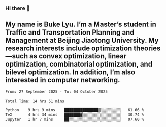 ### Hi there 👋
## My name is Buke Lyu. I’m a Master’s student in Traffic and Transportation Planning and Management at Beijing Jiaotong University. My research interests include optimization theories—such as convex optimization, linear optimization, combinatorial optimization, and bilevel optimization. In addition, I’m also interested in computer networking.
<!--START_SECTION:waka-->

```txt
From: 27 September 2025 - To: 04 October 2025

Total Time: 14 hrs 51 mins

Python    9 hrs 9 mins    ███████████████▒░░░░░░░░░   61.66 %
TeX       4 hrs 34 mins   ███████▓░░░░░░░░░░░░░░░░░   30.74 %
Jupyter   1 hr 7 mins     ██░░░░░░░░░░░░░░░░░░░░░░░   07.60 %
```

<!--END_SECTION:waka-->
<!--
**Bookervsky/Bookervsky** is a ✨ _special_ ✨ repository because its `README.md` (this file) appears on your GitHub profile.

Here are some ideas to get you started:

- 🔭 I’m currently working on ...
- 🌱 I’m currently learning ...
- 👯 I’m looking to collaborate on ...
- 🤔 I’m looking for help with ...
- 💬 Ask me about ...
- 📫 How to reach me: ...
- 😄 Pronouns: ...
- ⚡ Fun fact: ...
-->
